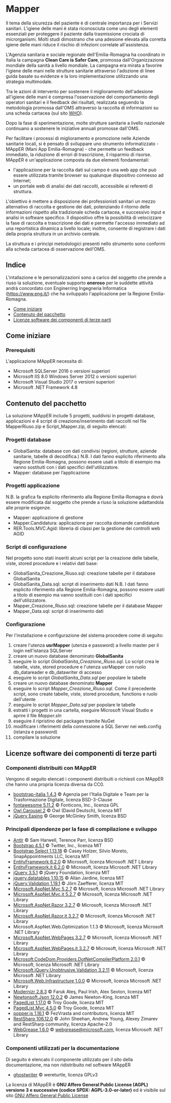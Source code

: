 # Mapper

Il tema della sicurezza del paziente è di centrale importanza per i Servizi sanitari. L'igiene delle mani è stata riconosciuta come uno degli elementi essenziali per proteggere il paziente dalla trasmissione crociata di microrganismi. Molti studi dimostrano che una adesione elevata alla corretta igiene delle mani riduce il rischio di infezioni correlate all'assistenza.

L'Agenzia sanitaria e sociale regionale dell'Emilia-Romagna ha coordinato in Italia la campagna **Clean Care is Safer Care**, promossa dall'Organizzazione mondiale della sanità a livello mondiale. La campagna era mirata a favorire l'igiene delle mani nelle strutture sanitarie attraverso l'adozione di linee guida basate su evidenze e la loro implementazione utilizzando una strategia multimodale.

Tra le azioni di intervento per sostenere il miglioramento dell'adesione all'igiene delle mani è compresa l'osservazione del comportamento degli operatori sanitari e il feedback dei risultati, realizzata seguendo la metodologia promossa dall'OMS attraverso la raccolta di informazioni su una scheda cartacea (sul sito [WHO](https://www.who.int/teams/integrated-health-services/infection-prevention-control/hand-hygiene/monitoring-tools)).

Dopo la fase di sperimentazione, molte strutture sanitarie a livello nazionale continuano a sostenere le iniziative annuali promosse dall'OMS.

Per facilitare i processi di miglioramento e promozione nelle Aziende sanitarie locali, si è pensato di sviluppare uno strumento informatizzato - MAppER (Mani App Emilia-Romagna) - che permette un feedback immediato, la riduzione di errori di trascrizione, il risparmio di risorse.
MAppER è un'applicazione composta da due elementi fondamentali:

- l'applicazione per la raccolta dati sul campo è una web app che può essere utilizzata tramite browser su qualunque dispositivo connesso ad Internet;
- un portale web di analisi dei dati raccolti, accessibile ai referenti di struttura.

L'obiettivo è mettere a disposizione dei professionisti sanitari un mezzo alternativo di raccolta e gestione dei dati, potenziando il ritorno delle informazioni rispetto alla tradizionale scheda cartacea, e successivo input e analisi in software specifico. Il dispositivo offre la possibilità di velocizzare la fase di raccolta e trascrizione dei dati e permette l'accesso immediato ad una reportistica dinamica a livello locale; inoltre, consente di registrare i dati della propria struttura in un archivio centrale.

La struttura e i principi metodologici presenti nello strumento sono conformi alla scheda cartacea di osservazione dell'OMS.

## Indice
L'intallazione e le personalizzazioni sono a carico del soggetto che prende a riuso la soluzione, eventuale supporto **oneroso** per le suddette attività andrà concordato con Enginerring Ingegneria Informatica (https://www.eng.it/) che ha sviluppato l'applicazione per la Regione Emilia-Romagna.

- [Come iniziare](#comeiniziare)
- [Contenuto del pacchetto](#contenutopacchetto)
- [Licenze software dei componenti di terze parti](#licenzesoftware)

## <a name="comeiniziare"/>Come iniziare
### Prerequisiti
L'applicazione MAppER necessita di:
- Microsoft SQLServer 2016 o versioni superiori
- Microsoft IIS 8.0 Windows Server 2012 o versioni superiori
- Microsoft Visual Studio 2017 o versioni superiori
- Microsoft .NET Framework 4.8

## <a name="contenutopacchetto"/>Contenuto del pacchetto
La soluzione MAppER include 5 progetti, suddivisi in progetti database, applicazioni e 4 script di creazione/inserimento dati raccolti nel file MapperRiuso.zip e Script_Mapper.zip, di seguito elencati:

### Progetti database
- GlobalSanita: database con dati condivisi (regioni, strutture, aziende sanitarie, tabelle di decodifica.) N.B. I dati fanno esplicito riferimento alla Regione Emilia-Romagna, possono essere usati a titolo di esempio ma vanno sostituiti con i dati specifici dell'utilizzatore.
- Mapper: database per l’applicazione

### Progetti applicazione
N.B. la grafica fa esplicito riferimento alla Regione Emilia-Romagna e dovrà essere modificata dal soggetto che prende a riuso la soluzione adattandola alle proprie esigenze.
- Mapper: applicazione di gestione
- Mapper.Candidatura: applicazione per raccolta domande candidature
- RER.Tools.MVC.Agid: libreria di classi per la gestione dei controlli web AGID
  
### Script di configurazione
Nel progetto sono stati inseriti alcuni script per la creazione delle tabelle, viste, stored procedure e i relativi dati base:
- GlobalSanita_Creazione_Riuso.sql: creazione tabelle per il database GlobalSanita
- GlobalSanita_Data.sql: script di inserimento dati  N.B. I dati fanno esplicito riferimento alla Regione Emilia-Romagna, possono essere usati a titolo di esempio ma vanno sostituiti con i dati specifici dell'utilizzatore.
- Mapper_Creazione_Riuso.sql: creazione tabelle per il database Mapper
- Mapper_Data.sql: script di inserimento dati

### Configurazione
Per l'installazione e configurazione del sistema procedere come di seguito:

1. creare l'utenza **usrMapper** (utenza e password) a livello master per il login nell'istanza SQLServer
2. creare un nuovo database denominato **GlobalSanita**
3. eseguire lo script *GlobalSanita_Creazione_Riuso.sql*. Lo script crea le tabelle, viste, stored procedure e l'utenza usrMapper con ruolo db_datareader e db_datawriter di accesso
4. eseguire lo script *GlobalSanita_Data.sql* per popolare le tabelle
5. creare un nuovo database denominato **Mapper**
6. eseguire lo script *Mapper_Creazione_Riuso.sql*. Come il precedente script, sono create tabelle, viste, stored procedure, functions e ruolo dell'utente
7. eseguire lo script *Mapper_Data.sql* per popolare le tabelle
8. estratti i progetti in una cartella, eseguire Microsoft Visual Studio e aprire il file *Mapper.sln*
9. eseguire il ripristino dei packages tramite NuGet
10.	modificare i riferimenti della connessione a SQL Server nei web.config (istanza e password)
11.	compilare la soluzione


## <a name="licenzesoftware"/>Licenze software dei componenti di terze parti

### Componenti distribuiti con MAppER
Vengono di seguito elencati i componenti distribuiti o richiesti con MAppER che hanno una propria licenza diversa da CC0.

- [bootstrap-italia 1.4.3](https://italia.github.io/bootstrap-italia/) ©
Agenzia per l'Italia Digitale e Team per la Trasformazione Digitale, licenza BSD-3-Clause
- [fontawesome 5.11.2](https://fontawesome.com/) © Fonticons, Inc., licenza GPL
- [Owl Carousel 2](https://owlcarousel2.github.io/OwlCarousel2/) © Owl (David Deutsch), licenza MIT
- [jQuery Easing](http://gsgd.co.uk/sandbox/jquery/easing/) © George McGinley Smith, licenza BSD

### Principali dipendenze per la fase di compilazione e sviluppo
- [Antlr](https://github.com/antlr/antlrcs) © Sam Harwell, Terence Parr, licenza BSD
- [Bootstrap 4.5.1](https://getbootstrap.com/) © Twitter, Inc., licenza MIT
- [Bootstrap Select 1.13.18](https://developer.snapappointments.com/bootstrap-select) © Casey Holzer, Silvio Moreto, SnapAppointments LLC, licenza MIT
- [EntityFramework 6.2.0](https://github.com/dotnet/ef6/wiki) © Microsoft, licenza Microsoft .NET Library
- [EntityFramework.it 6.2.0](https://github.com/dotnet/ef6/wiki) © Microsoft, licenza Microsoft .NET Library
- [jQuery 3.5.1](https://jquery.com/) © jQuery Foundation, licenza MIT
- [jquery.datatables 1.10.15](https://datatables.net/) © Allan Jardine, licenza MIT
- [jQuery.Validation 1.19.1](https://jqueryvalidation.org/) © Jörn Zaefferer, licenza MIT
- [Microsoft.AspNet.Mvc 5.2.7](https://www.asp.net/web-pages) © Microsoft, licenza Microsoft .NET Library
- [Microsoft.AspNet.Mvc.it 5.2.7](https://www.asp.net/web-pages) © Microsoft, licenza Microsoft .NET Library
- [Microsoft.AspNet.Razor 3.2.7](https://www.asp.net/web-pages) © Microsoft, licenza Microsoft .NET Library
- [Microsoft.AspNet.Razor.it 3.2.7](https://www.asp.net/web-pages) © Microsoft, licenza Microsoft .NET Library
- Microsoft.AspNet.Web.Optimization 1.1.3 © Microsoft, licenza Microsoft .NET Library
- [Microsoft.AspNet.WebPages 3.2.7](https://www.asp.net/web-pages) © Microsoft, licenza Microsoft .NET Library
- [Microsoft.AspNet.WebPages.it 3.2.7](https://www.asp.net/web-pages) © Microsoft, licenza Microsoft .NET Library
- [Microsoft.CodeDom.Providers.DotNetCompilerPlatform 2.0.1](https://www.asp.net) © Microsoft, licenza Microsoft .NET Library
- [Microsoft.jQuery.Unobtrusive.Validation 3.2.11](https://www.asp.net) © Microsoft, licenza Microsoft .NET Library
- [Microsoft.Web.Infrastructure 1.0.0](https://www.asp.net) © Microsoft, licenza Microsoft .NET Library
- [Modernizr 2.8.3](https://modernizr.com/) © Faruk Ateş, Paul Irish, Alex Sexton, licenza MIT
- [Newtonsoft.Json 12.0.2](https://www.newtonsoft.com/json) © James Newton-King, licenza MIT
- [PagedList 1.17.0](https://github.com/TroyGoode/PagedList) © Troy Goode, licenza MIT
- [PagedList.Mvc 4.5.0](https://github.com/TroyGoode/PagedList) © Troy Goode, licenza MIT
- [popper.js 1.16.1](https://popper.js.org/) © FezVrasta and contributors, licenza MIT
- [RestSharp 106.12.0](https://restsharp.dev/) © John Sheehan, Andrew Young, Alexey Zimarev and RestSharp community, licenza Apache-2.0
- [WebGrease 1.6.0](http://webgrease.codeplex.com/) © webgrease@microsoft.com, licenza Microsoft .NET Library


### Componenti utilizzati per la documentazione

Di seguito è elencato il componente utilizzato per il sito della documentazione, ma non ridistribuito nel software MAppER

- [ghostwriter](http://wereturtle.github.io/ghostwriter) © wereturtle, licenza GPLv3

La licenza di MAppER è **GNU Affero General Public License (AGPL) versione 3 e successive (codice SPDX: AGPL-3.0-or-later)** ed è visibile sul sito [GNU Affero General Public License](https://www.gnu.org/licenses/agpl-3.0.html)

